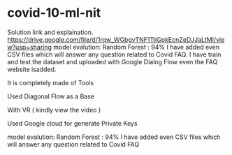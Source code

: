 # covid-10-ml-nit
Solution link and explaination.
https://drive.google.com/file/d/1rqw_WGbgvTNF1TtiGpkEcnZeDJJaLtMI/view?usp=sharing
model evalution:
Random Forest : 94%
I have added even CSV files which will answer any question related to Covid FAQ. 
I have train and test the dataset and uploaded with Google Dialog Flow even the FAQ website isadded.


It is completely made of Tools

Used Diagonal Flow as a Base 

With VR ( kindly view the video ) 

Used Google cloud for generate Private Keys

model evalution:
Random Forest : 94%
I have added even CSV files which will answer any question related to Covid FAQ 
